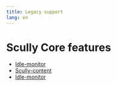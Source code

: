 ```yaml
---
title: Legacy support
lang: en
---
```


# Scully Core features

- [Idle-monitor](/docs/learn/core-features/idle-monitor-service)
- [Scully-content](/docs/learn/core-features/scully-content-component)
- [Idle-monitor](/docs/learn/core-features/idle-monitor-service)

